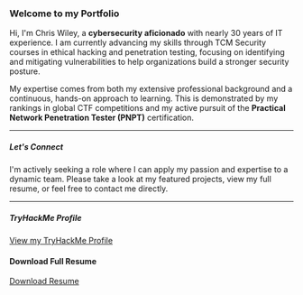 ### Welcome to my Portfolio

Hi, I'm Chris Wiley, a **cybersecurity aficionado** with nearly 30 years of IT experience. I am currently advancing my skills through TCM Security courses in ethical hacking and penetration testing, focusing on identifying and mitigating vulnerabilities to help organizations build a stronger security posture.

My expertise comes from both my extensive professional background and a continuous, hands-on approach to learning. This is demonstrated by my rankings in global CTF competitions and my active pursuit of the **Practical Network Penetration Tester (PNPT)** certification.

---

##### Let's Connect

I'm actively seeking a role where I can apply my passion and expertise to a dynamic team. Please take a look at my featured projects, view my full resume, or feel free to contact me directly.

---

##### TryHackMe Profile
[View my TryHackMe Profile](https://tryhackme.com/p/SithLord2K)

#### Download Full Resume
[Download Resume](/Resume/Chris_Wiley_Resume_2025.pdf)
